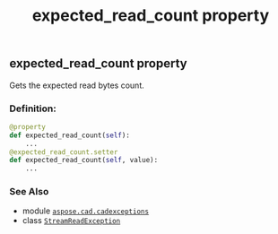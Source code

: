 ﻿---
title: expected_read_count property
second_title: Aspose.CAD for Python via .NET API References
description: 
type: docs
weight: 40
url: /python-net/aspose.cad.cadexceptions/streamreadexception/expected_read_count/
is_root: false
---

## expected_read_count property


Gets the expected read bytes count.
### Definition:
```python
@property
def expected_read_count(self):
    ...
@expected_read_count.setter
def expected_read_count(self, value):
    ...
```

### See Also
* module [`aspose.cad.cadexceptions`](../../)
* class [`StreamReadException`](/cad/python-net/aspose.cad.cadexceptions/streamreadexception)
